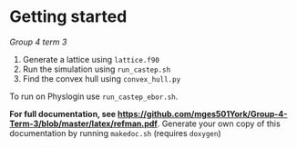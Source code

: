 # Getting started
*Group 4 term 3*

1. Generate a lattice using `lattice.f90`
2. Run the simulation using `run_castep.sh`
3. Find the convex hull using `convex_hull.py`

To run on Physlogin use `run_castep_ebor.sh`.

**For full documentation, see https://github.com/mges501York/Group-4-Term-3/blob/master/latex/refman.pdf**. Generate your own copy of this documentation by running `makedoc.sh` (requires `doxygen`)
